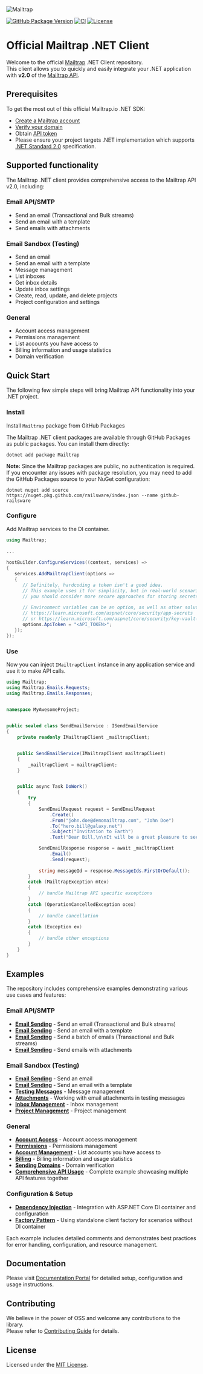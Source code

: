 ![Mailtrap](assets/img/mailtrap-logo.svg)

[![GitHub Package Version](https://img.shields.io/github/v/release/railsware/mailtrap-dotnet?label=GitHub%20Packages)](https://github.com/orgs/railsware/packages/nuget/package/Mailtrap)
[![CI](https://github.com/railsware/mailtrap-dotnet/actions/workflows/build.yml/badge.svg?branch=main)](https://github.com/railsware/mailtrap-dotnet/actions/workflows/build.yml)
[![License](https://img.shields.io/badge/License-MIT-blue.svg)](https://github.com/railsware/mailtrap-dotnet/blob/main/LICENSE.md)

# Official Mailtrap .NET Client
Welcome to the official [Mailtrap](https://mailtrap.io/) .NET Client repository.  
This client allows you to quickly and easily integrate your .NET application with **v2.0** of the [Mailtrap API](https://api-docs.mailtrap.io/docs/mailtrap-api-docs/5tjdeg9545058-mailtrap-api).


## Prerequisites

To get the most out of this official Mailtrap.io .NET SDK:
- [Create a Mailtrap account](https://mailtrap.io/signup)
- [Verify your domain](https://mailtrap.io/sending/domains)
- Obtain [API token](https://mailtrap.io/api-tokens)
- Please ensure your project targets .NET implementation which supports [.NET Standard 2.0](https://dotnet.microsoft.com/platform/dotnet-standard#versions) specification.

## Supported functionality

The Mailtrap .NET client provides comprehensive access to the Mailtrap API v2.0, including:

### Email API/SMTP
- Send an email (Transactional and Bulk streams)
- Send an email with a template
- Send emails with attachments

### Email Sandbox (Testing)
- Send an email
- Send an email with a template
- Message management
- List inboxes
- Get inbox details
- Update inbox settings
- Create, read, update, and delete projects
- Project configuration and settings

### General
- Account access management
- Permissions management
- List accounts you have access to
- Billing information and usage statistics
- Domain verification

## Quick Start
The following few simple steps will bring Mailtrap API functionality into your .NET project.

### Install
Install `Mailtrap` package from GitHub Packages

The Mailtrap .NET client packages are available through GitHub Packages as public packages. You can install them directly:

```console
dotnet add package Mailtrap
```

**Note:** Since the Mailtrap packages are public, no authentication is required. If you encounter any issues with package resolution, you may need to add the GitHub Packages source to your NuGet configuration:

```console
dotnet nuget add source https://nuget.pkg.github.com/railsware/index.json --name github-railsware
```

### Configure
Add Mailtrap services to the DI container.

```csharp
using Mailtrap;
   
...
   
hostBuilder.ConfigureServices((context, services) =>
{
   services.AddMailtrapClient(options =>
   {
      // Definitely, hardcoding a token isn't a good idea.
      // This example uses it for simplicity, but in real-world scenarios
      // you should consider more secure approaches for storing secrets.
         
      // Environment variables can be an option, as well as other solutions:
      // https://learn.microsoft.com/aspnet/core/security/app-secrets
      // or https://learn.microsoft.com/aspnet/core/security/key-vault-configuration
      options.ApiToken = "<API_TOKEN>";
   });
});   
```

### Use
Now you can inject `IMailtrapClient` instance in any application service and use it to make API calls.

```csharp
using Mailtrap;
using Mailtrap.Emails.Requests;
using Mailtrap.Emails.Responses;
   

namespace MyAwesomeProject;


public sealed class SendEmailService : ISendEmailService
{
    private readonly IMailtrapClient _mailtrapClient;


    public SendEmailService(IMailtrapClient mailtrapClient)
    {
        _mailtrapClient = mailtrapClient;
    }


    public async Task DoWork()
    {
        try 
        {
            SendEmailRequest request = SendEmailRequest
                .Create()
                .From("john.doe@demomailtrap.com", "John Doe")
                .To("hero.bill@galaxy.net")
                .Subject("Invitation to Earth")
                .Text("Dear Bill,\n\nIt will be a great pleasure to see you on our blue planet next weekend.\n\nBest regards, John.");

            SendEmailResponse response = await _mailtrapClient
                .Email()
                .Send(request);
                
            string messageId = response.MessageIds.FirstOrDefault();
        }
        catch (MailtrapException mtex)
        {
            // handle Mailtrap API specific exceptions
        }
        catch (OperationCancelledException ocex)
        {
            // handle cancellation
        }
        catch (Exception ex)
        {
            // handle other exceptions
        }   
    }
}
```

## Examples

The repository includes comprehensive examples demonstrating various use cases and features:

### Email API/SMTP
- **[Email Sending](examples/Mailtrap.Example.Email.Send/)** - Send an email (Transactional and Bulk streams)
- **[Email Sending](examples/Mailtrap.Example.Email.Send/)** - Send an email with a template
- **[Email Sending](examples/Mailtrap.Example.Email.Send/)** - Send a batch of emails (Transactional and Bulk streams)
- **[Email Sending](examples/Mailtrap.Example.Email.Send/)** - Send emails with attachments

### Email Sandbox (Testing)
- **[Email Sending](examples/Mailtrap.Example.Email.Send/)** - Send an email
- **[Email Sending](examples/Mailtrap.Example.Email.Send/)** - Send an email with a template
- **[Testing Messages](examples/Mailtrap.Example.TestingMessage/)** - Message management
- **[Attachments](examples/Mailtrap.Example.Attachment/)** - Working with email attachments in testing messages
- **[Inbox Management](examples/Mailtrap.Example.Inbox/)** - Inbox management
- **[Project Management](examples/Mailtrap.Example.Project/)** - Project management

### General
- **[Account Access](examples/Mailtrap.Example.AccountAccess/)** - Account access management
- **[Permissions](examples/Mailtrap.Example.Permissions/)** - Permissions management
- **[Account Management](examples/Mailtrap.Example.Account/)** - List accounts you have access to
- **[Billing](examples/Mailtrap.Example.Billing/)** - Billing information and usage statistics
- **[Sending Domains](examples/Mailtrap.Example.SendingDomain/)** - Domain verification
- **[Comprehensive API Usage](examples/Mailtrap.Example.ApiUsage/)** - Complete example showcasing multiple API features together

### Configuration & Setup
- **[Dependency Injection](examples/Mailtrap.Example.DependencyInjection/)** - Integration with ASP.NET Core DI container and configuration
- **[Factory Pattern](examples/Mailtrap.Example.Factory/)** - Using standalone client factory for scenarios without DI container

Each example includes detailed comments and demonstrates best practices for error handling, configuration, and resource management.

## Documentation
Please visit [Documentation Portal](https://railsware.github.io/mailtrap-dotnet/) for detailed setup, configuration and usage instructions.


## Contributing
We believe in the power of OSS and welcome any contributions to the library.  
Please refer to [Contributing Guide](CONTRIBUTING.md) for details.

## License
Licensed under the [MIT License](LICENSE.md).
